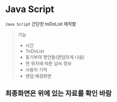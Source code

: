 # Java Script
`Java Script` 간단한 toDoList 제작함
> 기능
> - 시간
> - ToDoList
> - 동기부여 명언들(랜덤하게 나옴)
> - 현 위치에 따른 날씨 정보
> - 사용자 기억
> - 랜덤 배경화면

## 최종화면은 위에 있는 자료를 확인 바람
